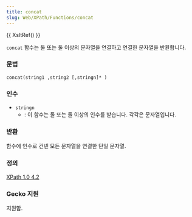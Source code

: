 ```yaml
---
title: concat
slug: Web/XPath/Functions/concat
---
```

{{ XsltRef() }}

`concat` 함수는 둘 또는 둘 이상의 문자열을 연결하고 연결한 문자열을 반환합니다.

### 문법

```
concat(string1 ,string2 [,stringn]* )
```

### 인수

- `stringn`
  - : 이 함수는 둘 또는 둘 이상의 인수를 받습니다. 각각은 문자열입니다.

### 반환

함수에 인수로 건넨 모든 문자열을 연결한 단일 문자열.

### 정의

[XPath 1.0 4.2](http://www.w3.org/TR/xpath#function-concat)

### Gecko 지원

지원함.
